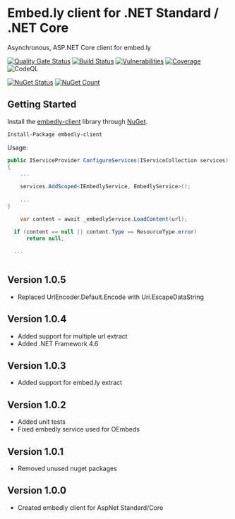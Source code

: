 # Embed.ly client for .NET Standard / .NET Core

Asynchronous, ASP.NET Core client for embed.ly

[![Quality Gate Status](https://sonarcloud.io/api/project_badges/measure?project=ops-ai_embedly-standard&metric=alert_status)](https://sonarcloud.io/dashboard?id=ops-ai_embedly-standard)
[![Build Status](https://opsai.visualstudio.com/BeyondAuth/_apis/build/status/ops-ai.embedly-netstandard?branchName=develop)](https://opsai.visualstudio.com/BeyondAuth/_build/latest?definitionId=8&branchName=develop)
[![Vulnerabilities](https://sonarcloud.io/api/project_badges/measure?project=ops-ai_embedly-standard&metric=vulnerabilities)](https://sonarcloud.io/dashboard?id=ops-ai_embedly-standard)
[![Coverage](https://sonarcloud.io/api/project_badges/measure?project=ops-ai_embedly-standard&metric=coverage)](https://sonarcloud.io/dashboard?id=ops-ai_embedly-standard)
![CodeQL](https://github.com/ops-ai/embedly-netstandard/workflows/CodeQL/badge.svg)

[![NuGet Status](https://img.shields.io/nuget/v/embedly-client.svg?style=flat)](https://www.nuget.org/packages/embedly-client/)
[![NuGet Count](https://img.shields.io/nuget/dt/embedly-client.svg)](https://www.nuget.org/packages/embedly-client/)

## Getting Started
Install the [embedly-client](https://www.nuget.org/packages/embedly-client) library through [NuGet](https://nuget.org).

    Install-Package embedly-client

Usage:

```csharp
public IServiceProvider ConfigureServices(IServiceCollection services)
{
	...
	
	services.AddScoped<IEmbedlyService, EmbedlyService>();
	
	...
}
```

```csharp
	var content = await _embedlyService.LoadContent(url);

  if (content == null || content.Type == ResourceType.error)
      return null;
      
  ...
  
```

## Version 1.0.5
* Replaced UrlEncoder.Default.Encode with Uri.EscapeDataString

## Version 1.0.4
* Added support for multiple url extract
* Added .NET Framework 4.6

## Version 1.0.3
* Added support for embed.ly extract

## Version 1.0.2
* Added unit tests
* Fixed embedly service used for OEmbeds

## Version 1.0.1
* Removed unused nuget packages

## Version 1.0.0
* Created embedly client for AspNet Standard/Core



